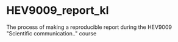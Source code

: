 # HEV9009_report_kl
The process of making a reproducible report during the HEV9009 "Scientific communication.." course
